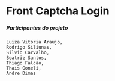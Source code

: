 # Front Captcha Login

##### Participantes do projeto

    Luiza Vitória Araujo,
    Rodrigo Siliunas,
    Silvio Carvalho,
    Beatriz Santos,
    Thiago Falcão,
    Thais Goneli,
    Andre Dimas
